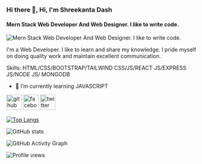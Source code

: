 ### Hi there 👋, Hi, I'm Shreekanta Dash
#### Mern Stack Web Developer And Web Designer. I like to write code.
![Mern Stack Web Developer And Web Designer. I like to write code.](https://ibb.co/gmnnCH2)


I'm a Web Developer. I like to learn and share my knowledge. I pride myself on doing quality work and maintain excellent communication.

Skills: HTML/CSS/BOOTSTRAP/TAILWIND CSS/JS/REACT JS/EXPRESS JS/NODE JS/ MONGODB

- 🌱 I’m currently learning JAVASCRIPT 


[<img src='https://cdn.jsdelivr.net/npm/simple-icons@3.0.1/icons/github.svg' alt='github' height='40'>](https://github.com/shree7890)  [<img src='https://cdn.jsdelivr.net/npm/simple-icons@3.0.1/icons/facebook.svg' alt='facebook' height='40'>](https://www.facebook.com/shreekanta )  [<img src='https://cdn.jsdelivr.net/npm/simple-icons@3.0.1/icons/twitter.svg' alt='twitter' height='40'>](https://twitter.com/DashBabu831)  

[![Top Langs](https://github-readme-stats.vercel.app/api/top-langs/?username=shree7890)](https://github.com/anuraghazra/github-readme-stats)

![GitHub stats](https://github-readme-stats.vercel.app/api?username=shree7890&show_icons=true)  

![GitHub Activity Graph](https://activity-graph.herokuapp.com/graph?username=shree7890)  

![Profile views](https://gpvc.arturio.dev/shree7890)  
